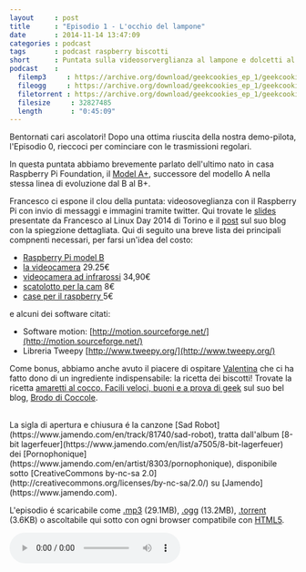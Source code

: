 ```yaml
---
layout     : post
title      : "Episodio 1 - L'occhio del lampone"
date       : 2014-11-14 13:47:09
categories : podcast
tags       : podcast raspberry biscotti
short      : Puntata sulla videosorverglianza al lampone e dolcetti al cocco
podcast    :
  filemp3     : https://archive.org/download/geekcookies_ep_1/geekcookies_ep_1.mp3
  fileogg     : https://archive.org/download/geekcookies_ep_1/geekcookies_ep_1.ogg
  filetorrent : https://archive.org/download/geekcookies_ep_1/geekcookies_ep_1_archive.torrent
  filesize     : 32827485
  length       : "0:45:09"
---
```

 
Bentornati cari ascolatori! Dopo una ottima riuscita della nostra demo-pilota, l'Episodio 0, rieccoci per cominciare con le trasmissioni regolari.

In questa puntata abbiamo brevemente parlato dell'ultimo nato in casa Raspberry Pi Foundation, il [Model A+][raspberryaplus], successore del modello A nella stessa linea di evoluzione dal B al B+.

Francesco ci espone il clou della puntata: videosoveglianza con il Raspberry Pi con  invio di messaggi e immagini tramite twitter. Qui trovate le [slides][slidesfrancesco] presentate da Francesco al Linux Day 2014 di Torino e il [post][blogfrancesco] sul suo blog con la spiegzione dettagliata.
Qui di seguito una breve lista dei principali compnenti necessari, per farsi un'idea del costo:

- [Raspberry Pi model B](http://www.amazon.it/Raspberry-Pi-Model-Plus-512MB/dp/B00LPESRUK/ref=sr_1_1?ie=UTF8&qid=1415622181&sr=8-1&keywords=raspberry+pi) 
- [la videocamera](http://www.amazon.it/Raspberry-Pi-100003-Modulo-telecamera/dp/B00E1GGE40/ref=sr_1_11?ie=UTF8&qid=1415622181&sr=8-11&keywords=raspberry+pi) 29.25€
- [videocamera ad infrarossi](http://www.amazon.it/Raspberry-Pi-NoIR-Infrared-Camera/dp/B00G9AZ79O/ref=sr_1_47?ie=UTF8&qid=1415622297&sr=8-47&keywords=raspberry+pi+B) 34,90€ 
- [scatolotto per la cam](http://www.amazon.it/Camera-Case-Raspberry-Pi-Trasparente/dp/B00IJZJWTI/ref=sr_1_5?ie=UTF8&qid=1415622722&sr=8-5&keywords=raspberry+pi+camera+case) 8€ 
- [case per il raspberry ](http://www.amazon.it/Raspberry-Pi-Modello-Plus-Black/dp/B00MQWQT0A/ref=sr_1_12?ie=UTF8&qid=1415622800&sr=8-12&keywords=raspberry+pi+case) 5€

e alcuni dei software citati:

* Software motion: [http://motion.sourceforge.net/](http://motion.sourceforge.net/)
* Libreria Tweepy [http://www.tweepy.org/](http://www.tweepy.org/) 

Come bonus, abbiamo anche avuto il piacere di ospitare [Valentina](https://twitter.com/valefatina) che ci ha fatto dono di un ingrediente indispensabile: la ricetta dei biscotti! Trovate la ricetta [amaretti al cocco. Facili veloci, buoni e a prova di geek][biscottivale] sul suo bel blog, [Brodo di Coccole](http://www.brododicoccole.com/).

<br />
La sigla di apertura e chiusura é la canzone [Sad Robot](https://www.jamendo.com/en/track/81740/sad-robot), tratta dall'album [8-bit lagerfeuer](https://www.jamendo.com/en/list/a7505/8-bit-lagerfeuer) dei [Pornophonique](https://www.jamendo.com/en/artist/8303/pornophonique), disponibile sotto [CreativeCommons by-nc-sa 2.0](http://creativecommons.org/licenses/by-nc-sa/2.0/) su [Jamendo](https://www.jamendo.com).

L'episodio é scaricabile come [.mp3]({{page.podcast.filemp3}}) (29.1MB), [.ogg]({{page.podcast.fileogg}}) (13.2MB), [.torrent]({{page.podcast.filetorrent}}) (3.6KB) o ascoltabile qui sotto con ogni browser compatibile con [HTML5](http://html5test.com/).


<!--HTML5 audio player,see http://www.bloggerbuster.com/2012/07/how-to-add-music-player-in-blogspot.html-->
<audio controls> 
<source src="{{page.podcast.filemp3}}" /> 
If you cannot see the audio controls, your browser does not support the audio element 
</audio>

[raspberryaplus]: http://www.raspberrypi.org/products/model-a-plus/
[slidesfrancesco]: http://www.slideshare.net/cesco_78/linux-day-2014-talk-su-videosorveglianza-con-raspberry-pi
[blogfrancesco]: http://www.iltucci.com/blog/category/progetti/videosorveglianza-con-raspberry-pi/
[biscottivale]: http://www.brododicoccole.com/dolcetti-di-amaretti-al-cocco/


